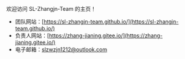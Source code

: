 欢迎访问 SL-Zhangjn-Team 的主页！

- 团队网站：[https://sl-zhangjn-team.github.io/](https://sl-zhangjn-team.github.io/)
- 负责人网站：[https://zhang-jianing.gitee.io/](https://zhang-jianing.gitee.io/)
- 电子邮箱：[slzwzjn1212@outlook.com](mailto:slzwzjn1212@outlook.com)